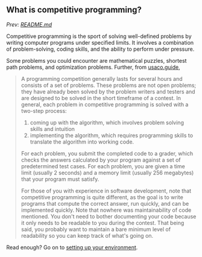 ## What is competitive programming?

*Prev: [README.md](./README.md)*

Competitive programming is the sport of solving well-defined problems by writing computer programs under specified limits. It involves a combination of problem-solving, coding skills, and the ability to perform under pressure.

Some problems you could encounter are mathematical puzzles, shortest path problems, and optimization problems. Further, from [usaco.guide](https://usaco.guide/general/intro-cp?lang=cpp),

> A programming competition generally lasts for several hours and consists of a set of problems. These problems are not open problems; they have already been solved by the problem writers and testers and are designed to be solved in the short timeframe of a contest. In general, each problem in competitive programming is solved with a two-step process:
> 1. coming up with the algorithm, which involves problem solving skills and intuition
> 2. implementing the algorithm, which requires programming skills to translate the algorithm into working code.
> 
> For each problem, you submit the completed code to a grader, which checks the answers calculated by your program against a set of predetermined test cases. For each problem, you are given a time limit (usually 2 seconds) and a memory limit (usually 256 megabytes) that your program must satisfy.
> 
> For those of you with experience in software development, note that competitive programming is quite different, as the goal is to write programs that compute the correct answer, run quickly, and can be implemented quickly. Note that nowhere was maintainability of code mentioned. You don't need to bother documenting your code because it only needs to be readable to you during the contest. That being said, you probably want to maintain a bare minimum level of readability so you can keep track of what's going on.

Read enough? Go on to [setting up your environment](./2_setup.md).
